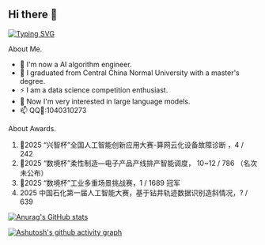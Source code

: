 ## Hi there 👋

[![Typing SVG](https://readme-typing-svg.demolab.com/?lines=Hi，朋友;一起发财啊～)](https://git.io/typing-svg)

About Me.

- 🌴 I'm now a AI algorithm engineer. 
- 🌱 I graduated from Central China Normal University with a master's degree. 
- ⚡ I am a data science competition enthusiast. 
- 🐝 Now I'm very interested in large language models. 
- 📫 QQ🐧:1040310273 


About Awards.

1. 🥉2025 “兴智杯”全国人工智能创新应用大赛-算网云化设备故障诊断 ，4 / 242
2. 🥉2025 “数境杯”柔性制造—电子产品产线排产智能调度， 10~12 / 786 （名次未公布）
3. 🏅2025 “数境杯”工业多重场景挑战赛，1 / 1689 冠军
4. 2025 中国石化第一届人工智能大赛，基于钻井轨迹数据识别造斜情况，? / 639

[![Anurag's GitHub stats](https://github-readme-stats.vercel.app/api?username=xihuishawpy)](https://github.com/xihuishawpy/github-readme-stats)

[![Ashutosh's github activity graph](https://github-readme-activity-graph.vercel.app/graph?username=xihuishawpy&theme=dracula)](https://github.com/xihuishawpy/github-readme-activity-graph)
<!--
**xihuishawpy/xihuishawpy** is a ✨ _special_ ✨ repository because its `README.md` (this file) appears on your GitHub profile.

Here are some ideas to get you started:

- 🔭 I’m currently working on ...
- 🌱 I’m currently learning ...
- 👯 I’m looking to collaborate on ...
- 🤔 I’m looking for help with ...
- 💬 Ask me about ...
- 📫 How to reach me: ...
- 😄 Pronouns: ...
- ⚡ Fun fact: ...
-->
